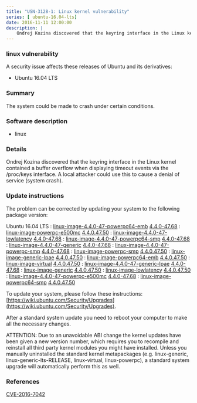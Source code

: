 ```yaml
---
title: "USN-3128-1: Linux kernel vulnerability"
series: [ ubuntu-16.04-lts]
date: 2016-11-11 12:00:00
description: |
    Ondrej Kozina discovered that the keyring interface in the Linux kernel contained a buffer overflow when displaying timeout events via the /proc/keys interface. A local attacker could use this to cause a denial of service (system crash). 
--- 
```

 
### linux vulnerability

A security issue affects these releases of Ubuntu and its derivatives:

* Ubuntu 16.04 LTS

### Summary

The system could be made to crash under certain conditions. 

### Software description

* linux 

### Details

Ondrej Kozina discovered that the keyring interface in the Linux kernel contained a buffer overflow when displaying timeout events via the /proc/keys interface. A local attacker could use this to cause a denial of service (system crash). 

### Update instructions

The problem can be corrected by updating your system to the following package version:

Ubuntu 16.04 LTS
 : [linux-image-4.4.0-47-powerpc64-emb](https://launchpad.net/ubuntu/+source/linux) <span> [4.4.0-47.68](https://launchpad.net/ubuntu/+source/linux/4.4.0-47.68) </span> 
 : [linux-image-powerpc-e500mc](https://launchpad.net/ubuntu/+source/linux) <span> [4.4.0.47.50](https://launchpad.net/ubuntu/+source/linux/4.4.0-47.68) </span> 
 : [linux-image-4.4.0-47-lowlatency](https://launchpad.net/ubuntu/+source/linux) <span> [4.4.0-47.68](https://launchpad.net/ubuntu/+source/linux/4.4.0-47.68) </span> 
 : [linux-image-4.4.0-47-powerpc64-smp](https://launchpad.net/ubuntu/+source/linux) <span> [4.4.0-47.68](https://launchpad.net/ubuntu/+source/linux/4.4.0-47.68) </span> 
 : [linux-image-4.4.0-47-generic](https://launchpad.net/ubuntu/+source/linux) <span> [4.4.0-47.68](https://launchpad.net/ubuntu/+source/linux/4.4.0-47.68) </span> 
 : [linux-image-4.4.0-47-powerpc-smp](https://launchpad.net/ubuntu/+source/linux) <span> [4.4.0-47.68](https://launchpad.net/ubuntu/+source/linux/4.4.0-47.68) </span> 
 : [linux-image-powerpc-smp](https://launchpad.net/ubuntu/+source/linux) <span> [4.4.0.47.50](https://launchpad.net/ubuntu/+source/linux/4.4.0-47.68) </span> 
 : [linux-image-generic-lpae](https://launchpad.net/ubuntu/+source/linux) <span> [4.4.0.47.50](https://launchpad.net/ubuntu/+source/linux/4.4.0-47.68) </span> 
 : [linux-image-powerpc64-emb](https://launchpad.net/ubuntu/+source/linux) <span> [4.4.0.47.50](https://launchpad.net/ubuntu/+source/linux/4.4.0-47.68) </span> 
 : [linux-image-virtual](https://launchpad.net/ubuntu/+source/linux) <span> [4.4.0.47.50](https://launchpad.net/ubuntu/+source/linux/4.4.0-47.68) </span> 
 : [linux-image-4.4.0-47-generic-lpae](https://launchpad.net/ubuntu/+source/linux) <span> [4.4.0-47.68](https://launchpad.net/ubuntu/+source/linux/4.4.0-47.68) </span> 
 : [linux-image-generic](https://launchpad.net/ubuntu/+source/linux) <span> [4.4.0.47.50](https://launchpad.net/ubuntu/+source/linux/4.4.0-47.68) </span> 
 : [linux-image-lowlatency](https://launchpad.net/ubuntu/+source/linux) <span> [4.4.0.47.50](https://launchpad.net/ubuntu/+source/linux/4.4.0-47.68) </span> 
 : [linux-image-4.4.0-47-powerpc-e500mc](https://launchpad.net/ubuntu/+source/linux) <span> [4.4.0-47.68](https://launchpad.net/ubuntu/+source/linux/4.4.0-47.68) </span> 
 : [linux-image-powerpc64-smp](https://launchpad.net/ubuntu/+source/linux) <span> [4.4.0.47.50](https://launchpad.net/ubuntu/+source/linux/4.4.0-47.68) </span> 

To update your system, please follow these instructions: [https://wiki.ubuntu.com/Security/Upgrades](https://wiki.ubuntu.com/Security/Upgrades).

After a standard system update you need to reboot your computer to make all the necessary changes.

ATTENTION: Due to an unavoidable ABI change the kernel updates have been given a new version number, which requires you to recompile and reinstall all third party kernel modules you might have installed. Unless you manually uninstalled the standard kernel metapackages (e.g. linux-generic, linux-generic-lts-RELEASE, linux-virtual, linux-powerpc), a standard system upgrade will automatically perform this as well. 

### References

 [CVE-2016-7042](http://people.ubuntu.com/~ubuntu-security/cve/CVE-2016-7042)
 
